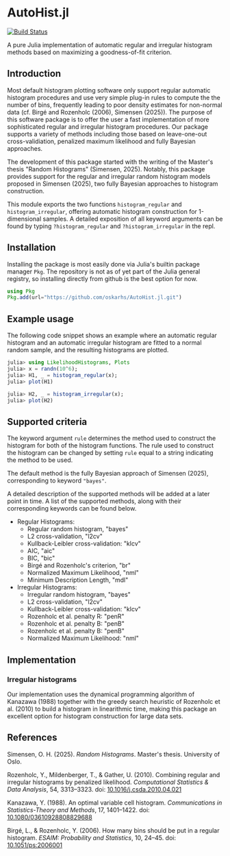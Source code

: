 # AutoHist.jl

[![Build Status](https://github.com/oskarhs/AutoHist.jl/actions/workflows/CI.yml/badge.svg?branch=master)](https://github.com/oskarhs/AutoHist.jl/actions/workflows/CI.yml?query=branch%3Amaster)

A pure Julia implementation of automatic regular and irregular histogram methods based on maximizing a goodness-of-fit criterion.

## Introduction
Most default histogram plotting software only support regular automatic histogram procedures and use very simple plug-in rules to compute the the number of bins, frequently leading to poor density estimates for non-normal data (cf. Birgé and Rozenholc (2006), Simensen (2025)). The purpose of this software package is to offer the user a fast implementation of more sophisticated regular and irregular histogram procedures. Our package supports a variety of methods including those based on leave-one-out cross-validiation, penalized maximum likelihood and fully Bayesian approaches.

The development of this package started with the writing of the Master's thesis "Random Histograms" (Simensen, 2025). Notably, this package provides support for the regular and irregular random histogram models proposed in Simensen (2025), two fully Bayesian approaches to histogram construction.

This module exports the two functions `histogram_regular` and `histogram_irregular`, offering automatic histogram construction for 1-dimensional samples. A detailed exposition of all keyword arguments can be found by typing `?histogram_regular` and `?histogram_irregular` in the repl.

## Installation
Installing the package is most easily done via Julia's builtin package manager `Pkg`. The repository is not as of yet part of the Julia general registry, so installing directly from github is the best option for now.
```julia
using Pkg
Pkg.add(url="https://github.com/oskarhs/AutoHist.jl.git")
```

## Example usage

The following code snippet shows an example where an automatic regular histogram and an automatic irregular histogram are fitted to a normal random sample, and the resulting histograms are plotted.

```julia
julia> using LikelihoodHistograms, Plots
julia> x = randn(10^6);
julia> H1, _ = histogram_regular(x);
julia> plot(H1)

julia> H2, _ = histogram_irregular(x);
julia> plot(H2)
```

## Supported criteria

The keyword argument `rule` determines the method used to construct the histogram for both of the histogram functions. The rule used to construct the histogram can be changed by setting `rule` equal to a string indicating the method to be used.

The default method is the fully Bayesian approach of Simensen (2025), corresponding to keyword `"bayes"`.

A detailed description of the supported methods will be added at a later point in time. A list of the supported methods, along with their corresponding keywords can be found below. 

- Regular Histograms:
    - Regular random histogram, "bayes"
    - L2 cross-validation, "l2cv"
    - Kullback-Leibler cross-validation: "klcv"
    - AIC, "aic"
    - BIC, "bic"
    - Birgé and Rozenholc's criterion, "br"
    - Normalized Maximum Likelihood, "nml"
    - Minimum Description Length, "mdl"
- Irregular Histograms:
    - Irregular random histogram, "bayes"
    - L2 cross-validation, "l2cv"
    - Kullback-Leibler cross-validation: "klcv"
    - Rozenholc et al. penalty R: "penR"
    - Rozenholc et al. penalty B: "penB"
    - Rozenholc et al. penalty B: "penB"
    - Normalized Maximum Likelihood: "nml"

## Implementation

### Irregular histograms
Our implementation uses the dynamical programming algorithm of Kanazawa (1988) together with the greedy search heuristic of Rozenholc et al. (2010) to build a histogram in linearithmic time, making this package an excellent option for histogram construction for large data sets.

## References
Simensen, O. H. (2025). _Random Histograms_. Master's thesis. University of Oslo.

Rozenholc, Y., Mildenberger, T., & Gather, U. (2010). Combining regular and irregular histograms by penalized likelihood. _Computational Statistics & Data Analysis_, 54, 3313–3323. doi: [10.1016/j.csda.2010.04.021](doi.org/10.1016/j.csda.2010.04.021)

Kanazawa, Y. (1988). An optimal variable cell histogram. _Communications in Statistics-Theory and Methods_, 17, 1401–1422. doi: [10.1080/03610928808829688](doi.org/10.1080/03610928808829688)

Birgé, L., & Rozenholc, Y. (2006). How many bins should be put in a regular histogram. _ESAIM: Probability and Statistics_, 10, 24–45. doi: [10.1051/ps:2006001](doi.org/10.1051/ps:2006001)